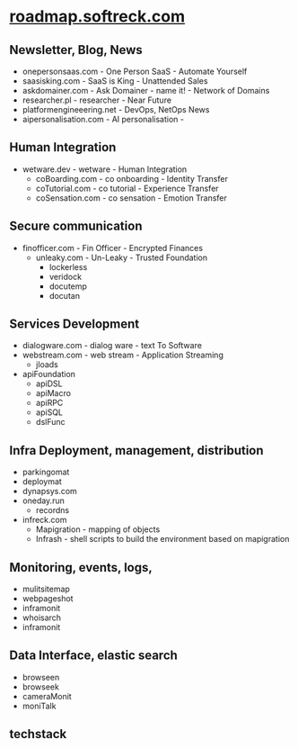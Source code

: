 # [roadmap.softreck.com](http://roadmap.softreck.com)

## Newsletter, Blog, News

+ onepersonsaas.com - One Person SaaS - Automate Yourself
+ saasisking.com - SaaS is King - Unattended Sales
+ askdomainer.com - Ask Domainer - name it! - Network of Domains
+ researcher.pl - researcher - Near Future
+ platformengineeering.net - DevOps, NetOps  News
+ aipersonalisation.com - AI personalisation - 


## Human Integration

+ wetware.dev - wetware - Human Integration
  + coBoarding.com - co onboarding - Identity Transfer
  + coTutorial.com - co tutorial - Experience Transfer 
  + coSensation.com -  co sensation - Emotion Transfer



## Secure communication

+ finofficer.com - Fin Officer - Encrypted Finances
  + unleaky.com - Un-Leaky - Trusted Foundation
    + lockerless
    + veridock
    + docutemp
    + docutan
    



## Services Development

+ dialogware.com - dialog ware - text To Software
+ webstream.com - web stream - Application Streaming  
  + jloads
+ apiFoundation
  + apiDSL
  + apiMacro
  + apiRPC
  + apiSQL
  + dslFunc


## Infra Deployment, management, distribution

+ parkingomat
+ deploymat
+ dynapsys.com
+ oneday.run 
  + recordns
+ infreck.com
  + Mapigration - mapping of objects
  + Infrash - shell scripts to build the environment based on mapigration

  

## Monitoring, events, logs, 

+ mulitsitemap
+ webpageshot
+ inframonit
+ whoisarch
+ inframonit



## Data Interface, elastic search

+ browseen
+ browseek
+ cameraMonit
+ moniTalk


## techstack



